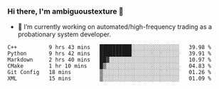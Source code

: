 ### Hi there, I'm ambiguoustexture 👋

<!--
**ambiguoustexture/ambiguoustexture** is a ✨ _special_ ✨ repository because its `README.md` (this file) appears on your GitHub profile.

Here are some ideas to get you started:
-->
- 🔭 I’m currently working on automated/high-frequency trading as a probationary system developer.
<!--START_SECTION:waka-->

```text
C++          9 hrs 43 mins   ██████████░░░░░░░░░░░░░░░   39.98 %
Python       9 hrs 42 mins   ██████████░░░░░░░░░░░░░░░   39.91 %
Markdown     2 hrs 40 mins   ██▓░░░░░░░░░░░░░░░░░░░░░░   10.97 %
CMake        1 hr 10 mins    █▒░░░░░░░░░░░░░░░░░░░░░░░   04.83 %
Git Config   18 mins         ▒░░░░░░░░░░░░░░░░░░░░░░░░   01.26 %
XML          15 mins         ▒░░░░░░░░░░░░░░░░░░░░░░░░   01.09 %
```

<!--END_SECTION:waka-->

